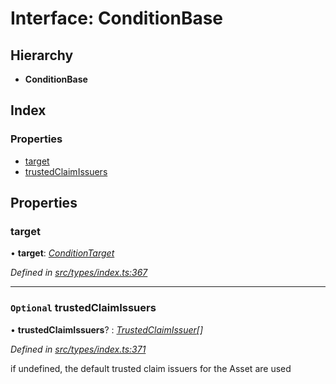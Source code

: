 # Interface: ConditionBase

## Hierarchy

* **ConditionBase**

## Index

### Properties

* [target](conditionbase.md#target)
* [trustedClaimIssuers](conditionbase.md#optional-trustedclaimissuers)

## Properties

###  target

• **target**: *[ConditionTarget](../enums/conditiontarget.md)*

*Defined in [src/types/index.ts:367](https://github.com/PolymathNetwork/polymesh-sdk/blob/4f2fd432/src/types/index.ts#L367)*

___

### `Optional` trustedClaimIssuers

• **trustedClaimIssuers**? : *[TrustedClaimIssuer](trustedclaimissuer.md)[]*

*Defined in [src/types/index.ts:371](https://github.com/PolymathNetwork/polymesh-sdk/blob/4f2fd432/src/types/index.ts#L371)*

if undefined, the default trusted claim issuers for the Asset are used
